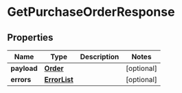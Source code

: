 # GetPurchaseOrderResponse

## Properties
Name | Type | Description | Notes
------------ | ------------- | ------------- | -------------
**payload** | [**Order**](Order.md) |  |  [optional]
**errors** | [**ErrorList**](ErrorList.md) |  |  [optional]
